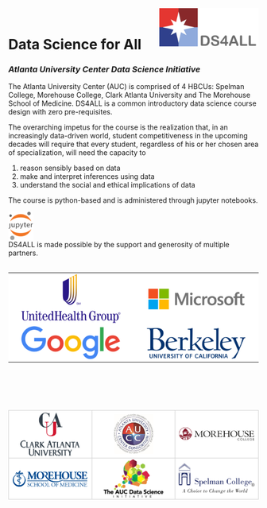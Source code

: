 <head>
  <link rel="shortcut icon" type="image/x-icon" href="images/favicon/favicon.ico">
</head>
<!-- ![DS4ALL Logo](/images/ds4all_logo_3100x1200.png) -->
<img src="images/ds4all_logo_3100x1200.png" width="200" align="right">
<br>


# Data Science for All
### *Atlanta University Center Data Science Initiative*

The Atlanta University Center (AUC) is comprised of 4 HBCUs: Spelman College, Morehouse College, Clark Atlanta University and The Morehouse School of Medicine.  DS4ALL is a common introductory data science course design with zero pre-requisites.

The overarching impetus for the course is the realization that, in an increasingly data-driven world, student competitiveness in the upcoming decades will require that every student, regardless of his or her chosen area of specialization, will need the capacity to 

1. reason sensibly based on data
2. make and interpret inferences using data
3. understand the social and ethical implications of data

The course is python-based and is administered through jupyter notebooks.

<img src="images/jupyter_logo_518x600.png" width="50" align="center">

<br>
DS4ALL is made possible by the support and generosity of multiple partners.
<br><br>

<table style="border: 0px solid red;">
    <tr style="background:white;" align="center">
        <td style="width:250px;"><img src="images/UnitedHealthGroup_logo_800x400.png" width="200" align="center"></td>
        <td style="width:250px;"><img src="images/microsoft_logo_1700x400.png" width="200" align="center"></td>
    </tr>
    <tr style="background:white;" align="center">
        <td style="width:250px;"><img src="images/google_logo_1180x400.png" width="200" align="center"></td>
        <td style="width:250px;"><img src="images/berkeley_logo_1280x400.png" width="200" align="center"></td>
    </tr>
</table>



<br><br><br><br>


<table>
    <tr style="background:white;" align="center">
        <td style="width:200px;border: 1px solid lightgrey;"><img src="images/clark_logo_530x400.png" width="120" align="center"></td>
        <td style="width:200px;border: 1px solid lightgrey;"><img src="images/aucc_logo_625x625.jpg" width="80" align="center"></td>
        <td style="width:200px;border: 1px solid lightgrey;"><img src="images/morehouse_logo_970x180.png" width="200" align="center"></td>
    </tr>
    <tr style="background:white;" align="center">
        <td style="width:200px;border: 1px solid lightgrey;"><img src="images/msm_logo_1374x300.png" width="150" align="center"></td>
        <td style="width:200px;border: 1px solid lightgrey;"><img src="images/aucc_dsi_logo_1280x817.png" width="120" align="center"></td>
        <td style="width:200px;border: 1px solid lightgrey;"><img src="images/spelman_logo_753x300.png" width="180" align="center"></td>
    </tr>
</table>




